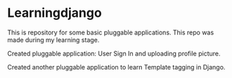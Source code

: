 # Learningdjango
This is repository for some basic pluggable applications.
This repo was made during my learning stage.

Created pluggable application: User Sign In and uploading profile picture.

Created another pluggable application to learn Template tagging in Django.
